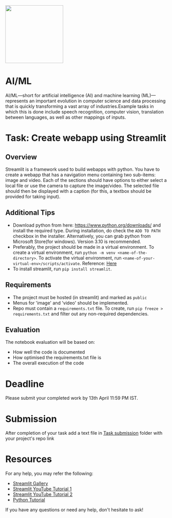 <img src="https://github.com/EnigmaVSSUT/Induction-2023-2nd-year/blob/main/AI-ML/assets/ai.gif" width="180">

# AI/ML

AI/ML—short for artificial intelligence (AI) and machine learning (ML)—represents an important evolution in computer science and data processing that is quickly transforming a vast array of industries.Example tasks in which this is done include speech recognition, computer vision, translation between languages, as well as other mappings of inputs.

# Task: Create webapp using Streamlit
## Overview
Streamlit is a framework used to build webapps with python. You have to create a webapp that has a navigation menu containing two sub-items: image and video. Each of the sections should have options to either select a local file or use the camera to capture the image/video. The selected file should then be displayed with a caption (for this, a textbox should be provided for taking input).

## Additional Tips
* Download python from here: https://www.python.org/downloads/ and install the required type. During installation, do check the `ADD TO PATH` checkbox in the installer. Alternatively, you can grab python from Microsoft Store(for windows). Version 3.10 is recommended.
* Preferably, the project should be made in a virtual environment. To create a virtual environment, run `python -m venv <name-of-the-directory>`. To activate the virtual environment, run `<name-of-your-virtual-env>/scripts/activate`. Reference: [Here](https://python.land/virtual-environments/virtualenv)
* To install streamlit, run `pip install streamlit`.

## Requirements
* The project must be hosted (in streamlit) and marked as `public`
* Menus for 'image' and 'video' should be implemented.
* Repo must contain a `requirements.txt` file. To create, run `pip freeze > requirements.txt` and filter out any non-required dependencies.


## Evaluation
The notebook evaluation will be based on:
* How well the code is documented
* How optimised the requirements.txt file is
* The overall execution of the code


# Deadline
Please submit your completed work by 13th April 11:59 PM IST.

# Submission 
After completion of your task add a text file in [Task submission](https://github.com/EnigmaVSSUT/Induction-2023/tree/main/AI/Task%20Submission) folder with your project's repo link

# Resources
For any help, you may refer the following:
* [Streamlit Gallery](https://streamlit.io/gallery)
* [Streamlit YouTube Tutorial 1](https://www.youtube.com/watch?v=VqgUkExPvLY)
* [Streamlit YouTube Tutorial 2](https://www.youtube.com/playlist?list=PLa6CNrvKM5QU7AjAS90zCMIwi9RTFNIIW)
* [Python Tutorial](https://www.youtube.com/watch?v=kqtD5dpn9C8)


If you have any questions or need any help, don't hesitate to ask!

